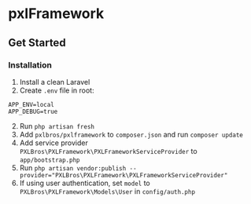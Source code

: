 # pxlFramework

## Get Started

### Installation

1. Install a clean Laravel
2. Create `.env` file in root:
```
APP_ENV=local
APP_DEBUG=true
```

2. Run `php artisan fresh`
2. Add `pxlbros/pxlframework` to `composer.json` and run `composer update`
3. Add service provider `PXLBros\PXLFramework\PXLFrameworkServiceProvider` to `app/bootstrap.php`
4. Run `php artisan vendor:publish --provider="PXLBros\PXLFramework\PXLFrameworkServiceProvider"`  
5. If using user authentication, set `model` to `PXLBros\PXLFramework\Models\User` in `config/auth.php`